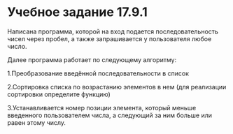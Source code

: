 # Учебное задание 17.9.1

Написана программа, которой на вход подается последовательность чисел через пробел, а также запрашивается у пользователя любое число.

Далее программа работает по следующему алгоритму:

1.Преобразование введённой последовательности в список

2.Сортировка списка по возрастанию элементов в нем (для реализации сортировки определите функцию)

3.Устанавливается номер позиции элемента, который меньше введенного пользователем числа, а следующий за ним больше или равен этому числу.
